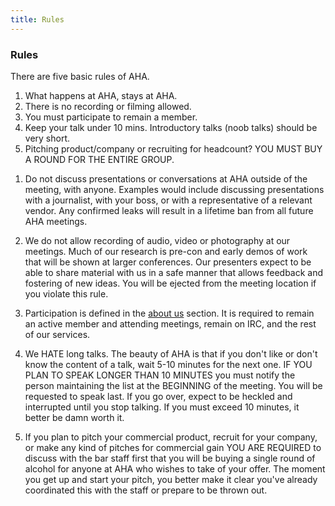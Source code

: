 ```yaml
---
title: Rules
---
```


### Rules
There are five basic rules of AHA.

1. What happens at AHA, stays at AHA.
2. There is no recording or filming allowed.
3. You must participate to remain a member.
4. Keep your talk under 10 mins. Introductory talks (noob talks) should be very short.
5. Pitching product/company or recruiting for headcount? YOU MUST BUY A ROUND FOR THE ENTIRE GROUP.

1) Do not discuss presentations or conversations at AHA outside of the meeting, with anyone. Examples would include
discussing presentations with a journalist, with your boss, or with a representative of a relevant vendor.
Any confirmed leaks will result in a lifetime ban from all future AHA meetings.

2) We do not allow recording of audio, video or photography at our meetings. Much of our research is pre-con
and early demos of work that will be shown at larger conferences. Our presenters expect to be able to share
material with us in a safe manner that allows feedback and fostering of new ideas. You will be ejected from
the meeting location if you violate this rule.

3) Participation is defined in the [about us](about) section. It is required to remain an active
member and attending meetings, remain on IRC, and the rest of our services.

4) We HATE long talks. The beauty of AHA is that if you don't like or don't know the content of a talk, wait 5-10
minutes for the next one. IF YOU PLAN TO SPEAK LONGER THAN 10 MINUTES you must notify the person maintaining
the list at the BEGINNING of the meeting. You will be requested to speak last. If you go over, expect to be
heckled and interrupted until you stop talking. If you must exceed 10 minutes, it better be damn worth it.

5) If you plan to pitch your commercial product, recruit for your company, or make any kind of pitches for commercial gain YOU ARE REQUIRED to discuss with the bar staff first that you will be buying a single round of alcohol for anyone at AHA who wishes to take of your offer. The moment you get up and start your pitch, you better make it clear you've already coordinated this with the staff or prepare to be thrown out.

